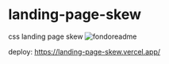 # landing-page-skew
css landing page skew
![fondoreadme](https://user-images.githubusercontent.com/91487119/222934328-1a7df6ab-7fec-4d97-8ae4-b4f77c5141d8.png)

deploy: https://landing-page-skew.vercel.app/

